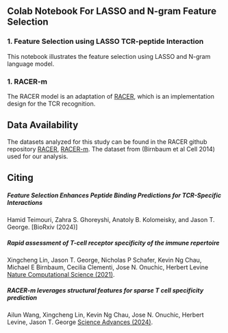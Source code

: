 ## Colab Notebook For LASSO and N-gram Feature Selection

### 1. Feature Selection using LASSO TCR-peptide Interaction

This notebook illustrates the feature selection using LASSO and N-gram language model. 



### 1. RACER-m

The RACER model is an adaptation of [RACER](https://github.com/XingchengLin/RACER), which is an implementation design for the TCR recognition.



## Data Availability

 The datasets analyzed for this study can be found in the RACER github repository [RACER](https://github.com/XingchengLin/RACER/tree/main/raw_data), [RACER-m](https://github.com/ellenfidele/RACER-multi_template). The dataset from (Birnbaum et al Cell 2014) used for our analysis.



## Citing

##### Feature Selection Enhances Peptide Binding Predictions for TCR-Specific Interactions

Hamid Teimouri, Zahra S. Ghoreyshi, Anatoly B. Kolomeisky, and Jason T. George. [BioRxiv (2024)]

##### Rapid assessment of T-cell receptor specificity of the immune repertoire

Xingcheng Lin, Jason T. George, Nicholas P Schafer, Kevin Ng Chau, Michael E Birnbaum, Cecilia Clementi, Jose N. Onuchic, Herbert Levine [Nature Computational Science (2021)](https://www.nature.com/articles/s43588-021-00076-1).


##### RACER-m leverages structural features for sparse T cell specificity prediction

Ailun Wang, Xingcheng Lin, Kevin Ng Chau, Jose N. Onuchic, Herbert Levine, Jason T. George [Science Advances (2024)](https://www.science.org/doi/full/10.1126/sciadv.adl0161).
